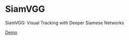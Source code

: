 # SiamVGG
SiamVGG: Visual Tracking with Deeper Siamese Networks

[Demo](https://www.youtube.com/watch?v=cvP64cmiAmY)
